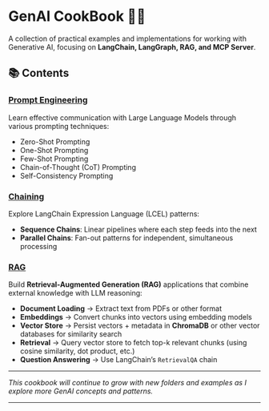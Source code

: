 # GenAI CookBook 🧑‍🍳

A collection of practical examples and implementations for working with Generative AI, focusing on **LangChain, LangGraph, RAG, and MCP Server**.

## 📚 Contents

### [Prompt Engineering](./PromptEngineering/)

Learn effective communication with Large Language Models through various prompting techniques:

* Zero-Shot Prompting
* One-Shot Prompting
* Few-Shot Prompting
* Chain-of-Thought (CoT) Prompting
* Self-Consistency Prompting

### [Chaining](./Chaining/)

Explore LangChain Expression Language (LCEL) patterns:

* **Sequence Chains**: Linear pipelines where each step feeds into the next
* **Parallel Chains**: Fan-out patterns for independent, simultaneous processing

### [RAG](./RAG/)

Build **Retrieval-Augmented Generation (RAG)** applications that combine external knowledge with LLM reasoning:

* **Document Loading** → Extract text from PDFs or other format
* **Embeddings** → Convert chunks into vectors using embedding models
* **Vector Store** → Persist vectors + metadata in **ChromaDB** or other vector databases for similarity search
* **Retrieval** → Query vector store to fetch top-k relevant chunks (using cosine similarity, dot product, etc.)
* **Question Answering** → Use LangChain’s `RetrievalQA` chain

---

*This cookbook will continue to grow with new folders and examples as I explore more GenAI concepts and patterns.*

---
